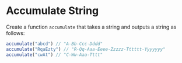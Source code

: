 # Accumulate String

Create a function `accumulate` that takes a string and outputs a string as follows:

```js
accumulate("abcd") // "A-Bb-Ccc-Dddd"
accumulate("RqaEzty") // "R-Qq-Aaa-Eeee-Zzzzz-Tttttt-Yyyyyyy"
accumulate("cwAt") // "C-Ww-Aaa-Tttt"
```
